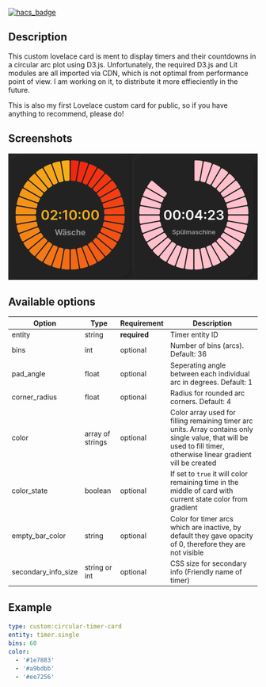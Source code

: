 [![hacs_badge](https://img.shields.io/badge/HACS-Default-41BDF5.svg?style=for-the-badge)](https://github.com/hacs/integration)

## Description

This custom lovelace card is ment to display timers and their countdowns in a circular arc plot using D3.js. Unfortunately, the required D3.js and Lit modules are all imported via CDN, which is not optimal from performance point of view. I am working on it, to distribute it more effieciently in the future.

This is also my first Lovelace custom card for public, so if you have anything to recommend, please do!

## Screenshots

![Sample screenshot](/images/screenshot1.png)

## Available options

| Option | Type | Requirement | Description |
|---|---|---|---|
| entity | string | **required** | Timer entity ID |
| bins | int | optional | Number of bins (arcs). Default: 36 |
| pad_angle | float | optional | Seperating angle between each individual arc in degrees. Default: 1 |
| corner_radius | float | optional | Radius for rounded arc corners. Default: 4 |
| color | array of strings | optional | Color array used for filling remaining timer arc units. Array contains only single value, that will be used to fill timer, otherwise linear gradient vill be created |
| color_state | boolean | optional | If set to `true` it will color remaining time in the middle of card with current state color from gradient |
| empty_bar_color | string | optional | Color for timer arcs which are inactive, by default they gave opacity of 0, therefore they are not visible |
| secondary_info_size | string or int | optional | CSS size for secondary info (Friendly name of timer) |

## Example

```yaml
type: custom:circular-timer-card
entity: timer.single
bins: 60
color:
  - '#1e7883'
  - '#a9bdbb'
  - '#ee7256'
```
